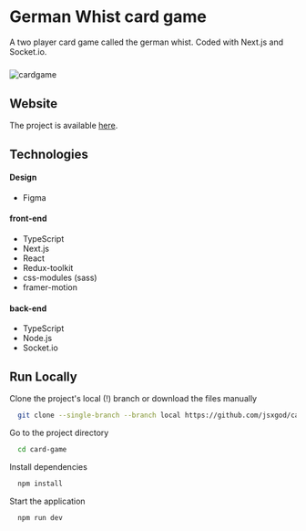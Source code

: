 
# German Whist card game

A two player card game called the german whist. Coded with Next.js and Socket.io.
#####
![cardgame](https://user-images.githubusercontent.com/22659815/172262217-f362c687-9471-46b2-af33-2994fb96c281.png)

## Website
The project is available [here](https://germanwhist-ksdev.herokuapp.com).
## Technologies
#### Design
- Figma

#### front-end
- TypeScript
- Next.js
- React
- Redux-toolkit
- css-modules (sass)
- framer-motion

#### back-end

- TypeScript
- Node.js
- Socket.io


## Run Locally

Clone the project's local (!) branch or download the files manually

```bash
  git clone --single-branch --branch local https://github.com/jsxgod/card-game.git
```

Go to the project directory

```bash
  cd card-game
```

Install dependencies

```bash
  npm install
```

Start the application

```bash
  npm run dev
```


